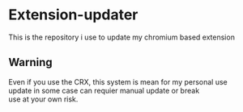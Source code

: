 # Extension-updater

This is the repository i use to update my chromium based extension

## Warning

Even if you use the CRX, this system is mean for my personal use\
update in some case can requier manual update or break\
use at your own risk.
